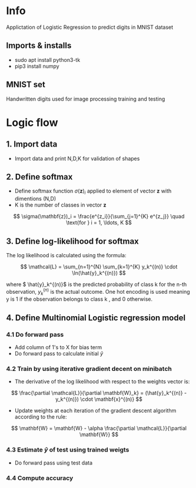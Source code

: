 # Info
Applictation of Logistic Regression to predict digits in MNIST dataset
## Imports & installs
- sudo apt install python3-tk
- pip3 install numpy
## MNIST set
Handwritten digits used for image processing training and testing

# Logic flow
## 1. Import data
- Import data and print N,D,K for validation of shapes

## 2. Define softmax
- Define softmax function $\sigma(\mathbf{z})_i$ applied to element of vector $\mathbf{z}$ with dimentions (N,D)
- K is the number of classes in vector $\mathbf{z}$

$$
\sigma(\mathbf{z})_i = \frac{e^{z_i}}{\sum_{j=1}^{K} e^{z_j}} \quad \text{for } i = 1, \ldots, K
$$

## 3. Define log-likelihood for softmax
The log likelihood is calculated using the formula: 

$$
\mathcal{L} = \sum_{n=1}^{N} \sum_{k=1}^{K} y_k^{(n)} \cdot \ln(\hat{y}_k^{(n)})
$$

where $ \hat{y}_k^{(n)}$ is the predicted probability of class k for the n-th observation, $y_k^{(n)}$ is the actual outcome. One hot encoding is used meaning y is 1 if the observation belongs to class k , and 0 otherwise.

## 4. Define Multinomial Logistic regression model
### 4.1 Do forward pass
- Add column of 1's to X for bias term
- Do forward pass to calculate initial $\hat{y}$

### 4.2 Train by using iterative gradient decent on minibatch
- The derivative of the log likelihood with respect to the weights vector is:

$$
\frac{\partial \mathcal{L}}{\partial \mathbf{W}_k} = (\hat{y}_k^{(n)} - y_k^{(n)}) \cdot \mathbf{x}^{(n)}
$$
- Update weights at each iteration of the gradient descent algorithm according to the rule:

$$
\mathbf{W} = \mathbf{W} - \alpha \frac{\partial \mathcal{L}}{\partial \mathbf{W}}
$$

### 4.3 Estimate $\hat{y}$ of test using trained weigts
- Do forward pass using test data

### 4.4 Compute accuracy






